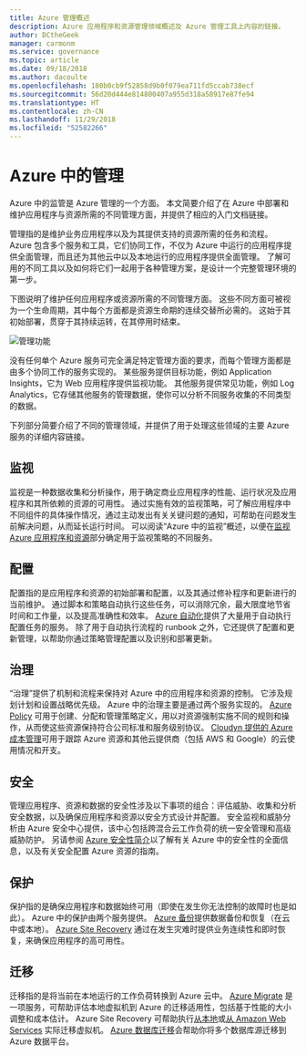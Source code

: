 ```yaml
---
title: Azure 管理概述
description: Azure 应用程序和资源管理领域概述及 Azure 管理工具上内容的链接。
author: DCtheGeek
manager: carmonm
ms.service: governance
ms.topic: article
ms.date: 09/18/2018
ms.author: dacoulte
ms.openlocfilehash: 180b0cb9f52858d9b0f079ea711fd5ccab738ecf
ms.sourcegitcommit: 56d20d444e814800407a955d318a58917e87fe94
ms.translationtype: HT
ms.contentlocale: zh-CN
ms.lasthandoff: 11/29/2018
ms.locfileid: "52582266"
---
```

# <a name="management-in-azure"></a>Azure 中的管理

Azure 中的监管是 Azure 管理的一个方面。 本文简要介绍了在 Azure 中部署和维护应用程序与资源所需的不同管理方面，并提供了相应的入门文档链接。

管理指的是维护业务应用程序以及为其提供支持的资源所需的任务和流程。 Azure 包含多个服务和工具，它们协同工作，不仅为 Azure 中运行的应用程序提供全面管理，而且还为其他云中以及本地运行的应用程序提供全面管理。 了解可用的不同工具以及如何将它们一起用于各种管理方案，是设计一个完整管理环境的第一步。

下图说明了维护任何应用程序或资源所需的不同管理方面。 这些不同方面可被视为一个生命周期，其中每个方面都是资源生命期的连续交替所必需的。 这始于其初始部署，贯穿于其持续运转，在其停用时结束。

![管理功能](../monitoring/media/management-overview/management-capabilities.png)

没有任何单个 Azure 服务可完全满足特定管理方面的要求，而每个管理方面都是由多个协同工作的服务实现的。 某些服务提供目标功能，例如 Application Insights，它为 Web 应用程序提供监视功能。 其他服务提供常见功能，例如 Log Analytics，它存储其他服务的管理数据，使你可以分析不同服务收集的不同类型的数据。

下列部分简要介绍了不同的管理领域，并提供了用于处理这些领域的主要 Azure 服务的详细内容链接。

## <a name="monitor"></a>监视

监视是一种数据收集和分析操作，用于确定商业应用程序的性能、运行状况及应用程序和其所依赖的资源的可用性。 通过实施有效的监视策略，可了解应用程序中不同组件的具体操作情况，通过主动发出有关关键问题的通知，可帮助在问题发生前解决问题，从而延长运行时间。 可以阅读“Azure 中的监视”概述，以便在[监视 Azure 应用程序和资源](../monitoring/monitoring-overview.md)部分确定用于监视策略的不同服务。

## <a name="configure"></a>配置

配置指的是应用程序和资源的初始部署和配置，以及其通过修补程序和更新进行的当前维护。 通过脚本和策略自动执行这些任务，可以消除冗余，最大限度地节省时间和工作量，以及提高准确性和效率。 [Azure 自动化](..\automation\automation-intro.md)提供了大量用于自动执行配置任务的服务。 除了用于自动执行流程的 runbook 之外，它还提供了配置和更新管理，以帮助你通过策略管理配置以及识别和部署更新。

## <a name="govern"></a>治理

“治理”提供了机制和流程来保持对 Azure 中的应用程序和资源的控制。 它涉及规划计划和设置战略优先级。
Azure 中的治理主要是通过两个服务实现的。 [Azure Policy](../azure-policy/azure-policy-introduction.md) 可用于创建、分配和管理策略定义，用以对资源强制实施不同的规则和操作，从而使这些资源保持符合公司标准和服务级别协议。 [Cloudyn 提供的 Azure 成本管理](../cost-management/overview.md)可用于跟踪 Azure 资源和其他云提供商（包括 AWS 和 Google）的云使用情况和开支。

## <a name="secure"></a>安全

管理应用程序、资源和数据的安全性涉及以下事项的组合：评估威胁、收集和分析安全数据，以及确保应用程序和资源以安全方式设计并配置。 安全监视和威胁分析由 Azure 安全中心提供，该中心包括跨混合云工作负荷的统一安全管理和高级威胁防护。 另请参阅 [Azure 安全性简介](../security/azure-security.md)以了解有关 Azure 中的安全性的全面信息，以及有关安全配置 Azure 资源的指南。

## <a name="protect"></a>保护

保护指的是确保应用程序和数据始终可用（即使在发生你无法控制的故障时也是如此）。 Azure 中的保护由两个服务提供。 [Azure 备份](../backup/backup-introduction-to-azure-backup.md)提供数据备份和恢复（在云中或本地）。 [Azure Site Recovery](../site-recovery/site-recovery-overview.md) 通过在发生灾难时提供业务连续性和即时恢复，来确保应用程序的高可用性。

## <a name="migrate"></a>迁移

迁移指的是将当前在本地运行的工作负荷转换到 Azure 云中。
[Azure Migrate](../migrate/migrate-overview.md) 是一项服务，可帮助评估本地虚拟机到 Azure 的迁移适用性，包括基于性能的大小调整和成本估计。 Azure Site Recovery 可帮助执行[从本地](../site-recovery/migrate-tutorial-on-premises-azure.md)或[从 Amazon Web Services](../site-recovery/migrate-tutorial-aws-azure.md) 实际迁移虚拟机。 [Azure 数据库迁移](../dms/dms-overview.md)会帮助你将多个数据库源迁移到 Azure 数据平台。
